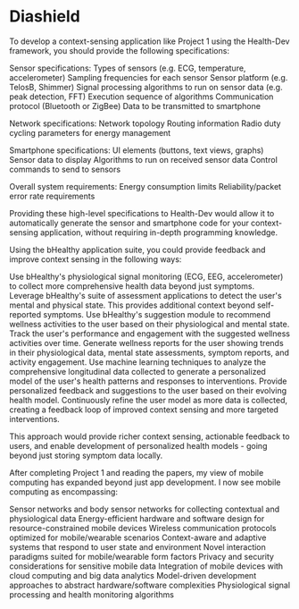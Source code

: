 # Diashield

To develop a context-sensing application like Project 1 using the Health-Dev framework, you should provide the following specifications:

Sensor specifications:
Types of sensors (e.g. ECG, temperature, accelerometer)
Sampling frequencies for each sensor
Sensor platform (e.g. TelosB, Shimmer)
Signal processing algorithms to run on sensor data (e.g. peak detection, FFT)
Execution sequence of algorithms
Communication protocol (Bluetooth or ZigBee)
Data to be transmitted to smartphone

Network specifications:
Network topology
Routing information
Radio duty cycling parameters for energy management

Smartphone specifications:
UI elements (buttons, text views, graphs)
Sensor data to display
Algorithms to run on received sensor data
Control commands to send to sensors


Overall system requirements:
Energy consumption limits
Reliability/packet error rate requirements

Providing these high-level specifications to Health-Dev would allow it to automatically generate the sensor and smartphone code for your context-sensing application, without requiring in-depth programming knowledge.

Using the bHealthy application suite, you could provide feedback and improve context sensing in the following ways:

Use bHealthy's physiological signal monitoring (ECG, EEG, accelerometer) to collect more comprehensive health data beyond just symptoms.
Leverage bHealthy's suite of assessment applications to detect the user's mental and physical state. This provides additional context beyond self-reported symptoms.
Use bHealthy's suggestion module to recommend wellness activities to the user based on their physiological and mental state.
Track the user's performance and engagement with the suggested wellness activities over time.
Generate wellness reports for the user showing trends in their physiological data, mental state assessments, symptom reports, and activity engagement.
Use machine learning techniques to analyze the comprehensive longitudinal data collected to generate a personalized model of the user's health patterns and responses to interventions.
Provide personalized feedback and suggestions to the user based on their evolving health model.
Continuously refine the user model as more data is collected, creating a feedback loop of improved context sensing and more targeted interventions.

This approach would provide richer context sensing, actionable feedback to users, and enable development of personalized health models - going beyond just storing symptom data locally.

After completing Project 1 and reading the papers, my view of mobile computing has expanded beyond just app development. I now see mobile computing as encompassing:


Sensor networks and body sensor networks for collecting contextual and physiological data
Energy-efficient hardware and software design for resource-constrained mobile devices
Wireless communication protocols optimized for mobile/wearable scenarios
Context-aware and adaptive systems that respond to user state and environment
Novel interaction paradigms suited for mobile/wearable form factors
Privacy and security considerations for sensitive mobile data
Integration of mobile devices with cloud computing and big data analytics
Model-driven development approaches to abstract hardware/software complexities
Physiological signal processing and health monitoring algorithms
